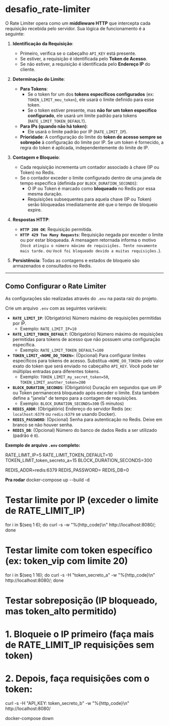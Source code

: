 # desafio_rate-limiter

O Rate Limiter opera como um **middleware HTTP** que intercepta cada requisição recebida pelo servidor. Sua lógica de funcionamento é a seguinte:

1.  **Identificação da Requisição**:
    * Primeiro, verifica se o cabeçalho `API_KEY` está presente.
    * Se estiver, a requisição é identificada pelo **Token de Acesso**.
    * Se não estiver, a requisição é identificada pelo **Endereço IP** do cliente.

2.  **Determinação do Limite**:
    * **Para Tokens**:
        * Se o token for um dos **tokens específicos configurados** (ex: `TOKEN_LIMIT_meu_token`), ele usará o limite definido para esse token.
        * Se o token estiver presente, mas **não for um token específico configurado**, ele usará um limite padrão para tokens (`RATE_LIMIT_TOKEN_DEFAULT`).
    * **Para IPs (quando não há token)**:
        * Ele usará o limite padrão por IP (`RATE_LIMIT_IP`).
    * **Prioridade**: A configuração do limite do **token de acesso sempre se sobrepõe** à configuração do limite por IP. Se um token é fornecido, a regra do token é aplicada, independentemente do limite de IP.

3.  **Contagem e Bloqueio**:
    * Cada requisição incrementa um contador associado à chave (IP ou Token) no Redis.
    * Se o contador exceder o limite configurado dentro de uma janela de tempo específica (definida por `BLOCK_DURATION_SECONDS`):
        * O IP ou Token é marcado como **bloqueado** no Redis por essa mesma duração.
        * Requisições subsequentes para aquela chave (IP ou Token) serão bloqueadas imediatamente até que o tempo de bloqueio expire.

4.  **Respostas HTTP**:
    * **`HTTP 200 OK`**: Requisição permitida.
    * **`HTTP 429 Too Many Requests`**: Requisição negada por exceder o limite ou por estar bloqueada. A mensagem retornada informa o motivo (`Você atingiu o número máximo de requisições. Tente novamente mais tarde.` ou `Você foi bloqueado devido a muitas requisições.`).

5.  **Persistência**: Todas as contagens e estados de bloqueio são armazenados e consultados no Redis.

---

## Como Configurar o Rate Limiter

As configurações são realizadas através do `.env` na pasta raiz do projeto.

Crie um arquivo `.env` com as seguintes variáveis:

* **`RATE_LIMIT_IP`**: (Obrigatório) Número máximo de requisições permitidas por IP.
    * Exemplo: `RATE_LIMIT_IP=10`
* **`RATE_LIMIT_TOKEN_DEFAULT`**: (Obrigatório) Número máximo de requisições permitidas para tokens de acesso que não possuem uma configuração específica.
    * Exemplo: `RATE_LIMIT_TOKEN_DEFAULT=100`
* **`TOKEN_LIMIT_<NOME_DO_TOKEN>`**: (Opcional) Para configurar limites específicos para tokens de acesso. Substitua `<NOME_DO_TOKEN>` pelo valor exato do token que será enviado no cabeçalho `API_KEY`. Você pode ter múltiplas entradas para diferentes tokens.
    * Exemplo: `TOKEN_LIMIT_my_secret_token=50`, `TOKEN_LIMIT_another_token=200`
* **`BLOCK_DURATION_SECONDS`**: (Obrigatório) Duração em segundos que um IP ou Token permanecerá bloqueado após exceder o limite. Esta também define a "janela" de tempo para a contagem de requisições.
    * Exemplo: `BLOCK_DURATION_SECONDS=300` (5 minutos)
* **`REDIS_ADDR`**: (Obrigatório) Endereço do servidor Redis (ex: `localhost:6379` ou `redis:6379` se usando Docker).
* **`REDIS_PASSWORD`**: (Opcional) Senha para autenticação no Redis. Deixe em branco se não houver senha.
* **`REDIS_DB`**: (Opcional) Número do banco de dados Redis a ser utilizado (padrão é `0`).

**Exemplo de arquivo `.env` completo:**

RATE_LIMIT_IP=5
RATE_LIMIT_TOKEN_DEFAULT=10
TOKEN_LIMIT_token_secreto_a=15
BLOCK_DURATION_SECONDS=300

REDIS_ADDR=redis:6379
REDIS_PASSWORD=
REDIS_DB=0

**Pra rodar**
docker-compose up --build -d

# Testar limite por IP (exceder o limite de RATE_LIMIT_IP)
for i in $(seq 1 6); do curl -s -w "%{http_code}\n" http://localhost:8080/; done

# Testar limite com token específico (ex: token_vip com limite 20)
for i in $(seq 1 16); do curl -s -H "token_secreto_a" -w "%{http_code}\n" http://localhost:8080/; done

# Testar sobreposição (IP bloqueado, mas token_alto permitido)
# 1. Bloqueie o IP primeiro (faça mais de RATE_LIMIT_IP requisições sem token)
# 2. Depois, faça requisições com o token:
curl -s -H "API_KEY: token_secreto_b" -w "%{http_code}\n" http://localhost:8080/

docker-compose down